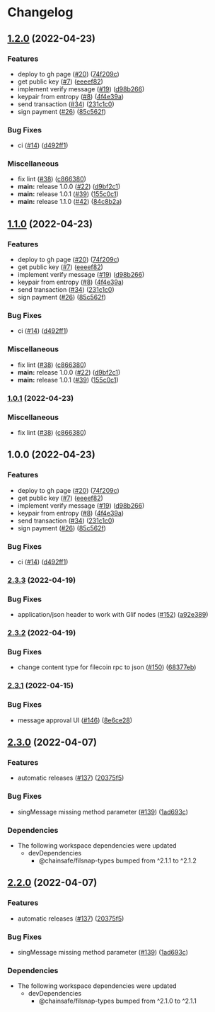 # Changelog

## [1.2.0](https://github.com/ChainSafe/mina-snap/compare/v1.1.0...v1.2.0) (2022-04-23)


### Features

* deploy to gh page ([#20](https://github.com/ChainSafe/mina-snap/issues/20)) ([74f209c](https://github.com/ChainSafe/mina-snap/commit/74f209cb8df4b875cb65364d8538a674a98940b8))
* get public key ([#7](https://github.com/ChainSafe/mina-snap/issues/7)) ([eeeef82](https://github.com/ChainSafe/mina-snap/commit/eeeef8245b93543ed2d7052d513b866467167950))
* implement verify message ([#19](https://github.com/ChainSafe/mina-snap/issues/19)) ([d98b266](https://github.com/ChainSafe/mina-snap/commit/d98b266d89e9fbdbf3d68b58536e33875b4615a1))
* keypair from entropy ([#8](https://github.com/ChainSafe/mina-snap/issues/8)) ([4f4e39a](https://github.com/ChainSafe/mina-snap/commit/4f4e39a8e7894dd04dd4c87e403db59a50d0b975))
* send transaction ([#34](https://github.com/ChainSafe/mina-snap/issues/34)) ([231c1c0](https://github.com/ChainSafe/mina-snap/commit/231c1c02d40c8b64f9d297af01741af67b5a1ee4))
* sign payment ([#26](https://github.com/ChainSafe/mina-snap/issues/26)) ([85c562f](https://github.com/ChainSafe/mina-snap/commit/85c562f54a03d2fb3172d0a93926a39f59155d50))


### Bug Fixes

* ci ([#14](https://github.com/ChainSafe/mina-snap/issues/14)) ([d492ff1](https://github.com/ChainSafe/mina-snap/commit/d492ff103df3516690b18a32b24595af401ece8e))


### Miscellaneous

* fix lint ([#38](https://github.com/ChainSafe/mina-snap/issues/38)) ([c866380](https://github.com/ChainSafe/mina-snap/commit/c86638061b27e038e75b3a750e26410cd489f05f))
* **main:** release 1.0.0 ([#22](https://github.com/ChainSafe/mina-snap/issues/22)) ([d9bf2c1](https://github.com/ChainSafe/mina-snap/commit/d9bf2c1dea36bf6ec0d44ea124fa3b7d07fda255))
* **main:** release 1.0.1 ([#39](https://github.com/ChainSafe/mina-snap/issues/39)) ([155c0c1](https://github.com/ChainSafe/mina-snap/commit/155c0c19e2d0bf6cab2b85cac571594876203224))
* **main:** release 1.1.0 ([#42](https://github.com/ChainSafe/mina-snap/issues/42)) ([84c8b2a](https://github.com/ChainSafe/mina-snap/commit/84c8b2acd5ead36494ffed41e4bc630823037591))

## [1.1.0](https://github.com/ChainSafe/mina-snap/compare/v1.0.1...v1.1.0) (2022-04-23)


### Features

* deploy to gh page ([#20](https://github.com/ChainSafe/mina-snap/issues/20)) ([74f209c](https://github.com/ChainSafe/mina-snap/commit/74f209cb8df4b875cb65364d8538a674a98940b8))
* get public key ([#7](https://github.com/ChainSafe/mina-snap/issues/7)) ([eeeef82](https://github.com/ChainSafe/mina-snap/commit/eeeef8245b93543ed2d7052d513b866467167950))
* implement verify message ([#19](https://github.com/ChainSafe/mina-snap/issues/19)) ([d98b266](https://github.com/ChainSafe/mina-snap/commit/d98b266d89e9fbdbf3d68b58536e33875b4615a1))
* keypair from entropy ([#8](https://github.com/ChainSafe/mina-snap/issues/8)) ([4f4e39a](https://github.com/ChainSafe/mina-snap/commit/4f4e39a8e7894dd04dd4c87e403db59a50d0b975))
* send transaction ([#34](https://github.com/ChainSafe/mina-snap/issues/34)) ([231c1c0](https://github.com/ChainSafe/mina-snap/commit/231c1c02d40c8b64f9d297af01741af67b5a1ee4))
* sign payment ([#26](https://github.com/ChainSafe/mina-snap/issues/26)) ([85c562f](https://github.com/ChainSafe/mina-snap/commit/85c562f54a03d2fb3172d0a93926a39f59155d50))


### Bug Fixes

* ci ([#14](https://github.com/ChainSafe/mina-snap/issues/14)) ([d492ff1](https://github.com/ChainSafe/mina-snap/commit/d492ff103df3516690b18a32b24595af401ece8e))


### Miscellaneous

* fix lint ([#38](https://github.com/ChainSafe/mina-snap/issues/38)) ([c866380](https://github.com/ChainSafe/mina-snap/commit/c86638061b27e038e75b3a750e26410cd489f05f))
* **main:** release 1.0.0 ([#22](https://github.com/ChainSafe/mina-snap/issues/22)) ([d9bf2c1](https://github.com/ChainSafe/mina-snap/commit/d9bf2c1dea36bf6ec0d44ea124fa3b7d07fda255))
* **main:** release 1.0.1 ([#39](https://github.com/ChainSafe/mina-snap/issues/39)) ([155c0c1](https://github.com/ChainSafe/mina-snap/commit/155c0c19e2d0bf6cab2b85cac571594876203224))

### [1.0.1](https://github.com/ChainSafe/mina-snap/compare/v1.0.0...v1.0.1) (2022-04-23)


### Miscellaneous

* fix lint ([#38](https://github.com/ChainSafe/mina-snap/issues/38)) ([c866380](https://github.com/ChainSafe/mina-snap/commit/c86638061b27e038e75b3a750e26410cd489f05f))

## 1.0.0 (2022-04-23)


### Features

* deploy to gh page ([#20](https://github.com/ChainSafe/mina-snap/issues/20)) ([74f209c](https://github.com/ChainSafe/mina-snap/commit/74f209cb8df4b875cb65364d8538a674a98940b8))
* get public key ([#7](https://github.com/ChainSafe/mina-snap/issues/7)) ([eeeef82](https://github.com/ChainSafe/mina-snap/commit/eeeef8245b93543ed2d7052d513b866467167950))
* implement verify message ([#19](https://github.com/ChainSafe/mina-snap/issues/19)) ([d98b266](https://github.com/ChainSafe/mina-snap/commit/d98b266d89e9fbdbf3d68b58536e33875b4615a1))
* keypair from entropy ([#8](https://github.com/ChainSafe/mina-snap/issues/8)) ([4f4e39a](https://github.com/ChainSafe/mina-snap/commit/4f4e39a8e7894dd04dd4c87e403db59a50d0b975))
* send transaction ([#34](https://github.com/ChainSafe/mina-snap/issues/34)) ([231c1c0](https://github.com/ChainSafe/mina-snap/commit/231c1c02d40c8b64f9d297af01741af67b5a1ee4))
* sign payment ([#26](https://github.com/ChainSafe/mina-snap/issues/26)) ([85c562f](https://github.com/ChainSafe/mina-snap/commit/85c562f54a03d2fb3172d0a93926a39f59155d50))


### Bug Fixes

* ci ([#14](https://github.com/ChainSafe/mina-snap/issues/14)) ([d492ff1](https://github.com/ChainSafe/mina-snap/commit/d492ff103df3516690b18a32b24595af401ece8e))

### [2.3.3](https://github.com/ChainSafe/filsnap/compare/filsnap-v2.3.2...filsnap-v2.3.3) (2022-04-19)


### Bug Fixes

* application/json header to work with Glif nodes ([#152](https://github.com/ChainSafe/filsnap/issues/152)) ([a92e389](https://github.com/ChainSafe/filsnap/commit/a92e389c01d753e2237ec7164916f22d130371c1))

### [2.3.2](https://github.com/ChainSafe/filsnap/compare/filsnap-v2.3.1...filsnap-v2.3.2) (2022-04-19)


### Bug Fixes

* change content type for filecoin rpc to json ([#150](https://github.com/ChainSafe/filsnap/issues/150)) ([68377eb](https://github.com/ChainSafe/filsnap/commit/68377ebe8541fe4da585fcd7311d574746362374))

### [2.3.1](https://github.com/ChainSafe/filsnap/compare/filsnap-v2.3.0...filsnap-v2.3.1) (2022-04-15)


### Bug Fixes

* message approval UI ([#146](https://github.com/ChainSafe/filsnap/issues/146)) ([8e6ce28](https://github.com/ChainSafe/filsnap/commit/8e6ce282f2895d96144cb0d7439011c37bc611b4))

## [2.3.0](https://github.com/ChainSafe/filsnap/compare/filsnap-v2.2.0...filsnap-v2.3.0) (2022-04-07)


### Features

* automatic releases ([#137](https://github.com/ChainSafe/filsnap/issues/137)) ([20375f5](https://github.com/ChainSafe/filsnap/commit/20375f52d2712a59961a8c5708fa990b3a178dd2))


### Bug Fixes

* singMessage missing method parameter ([#139](https://github.com/ChainSafe/filsnap/issues/139)) ([1ad693c](https://github.com/ChainSafe/filsnap/commit/1ad693cc5add32761bff94be71ea477671c2f9b5))


### Dependencies

* The following workspace dependencies were updated
  * devDependencies
    * @chainsafe/filsnap-types bumped from ^2.1.1 to ^2.1.2

## [2.2.0](https://github.com/ChainSafe/filsnap/compare/filsnap-v2.1.0...filsnap-v2.2.0) (2022-04-07)


### Features

* automatic releases ([#137](https://github.com/ChainSafe/filsnap/issues/137)) ([20375f5](https://github.com/ChainSafe/filsnap/commit/20375f52d2712a59961a8c5708fa990b3a178dd2))


### Bug Fixes

* singMessage missing method parameter ([#139](https://github.com/ChainSafe/filsnap/issues/139)) ([1ad693c](https://github.com/ChainSafe/filsnap/commit/1ad693cc5add32761bff94be71ea477671c2f9b5))


### Dependencies

* The following workspace dependencies were updated
  * devDependencies
    * @chainsafe/filsnap-types bumped from ^2.1.0 to ^2.1.1

